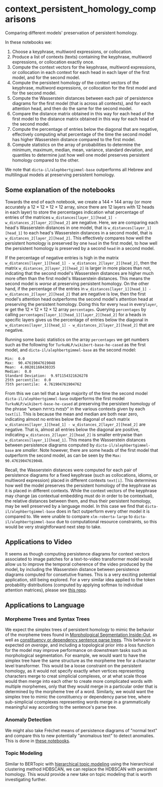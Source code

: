 # context_persistent_homology_comparisons
Comparing different models' preservation of persistent homology. 

In these notebooks we:

1. Choose a keyphrase, multiword expressions, or collocation.
2. Produce a list of contexts (texts) containing the keyphrase, multiword expressions, or collocation exactly once. 
3. Compute the context vectors for the keyphrase, multiword expressions, or collocation in each context for each head in each layer of the first model, and for the second model. 
4. Compute the persistent homology of the context vectors of the keyphrase, multiword expressions, or collocation for the first model and for the second model. 
5. Compute the Wasserstein distances between each pair of persistence diagrams for the first model (that is across all contexts), and for each attention head, and then do the same for the second model. 
6. Compare the distance matrix obtained in this way for each head of the first model to the distance matrix obtained in this way for each head of the second model. 
7. Compute the percentage of entries below the diagonal that are negative, effectively computing what percentage of the time the second model has higher Wasserstein distance compared to the first model. 
8. Compute statistics on the array of probabilities to determine the minimum, maximum, median, mean, variance, standard deviation, and quantiles to determine just how well one model preserves persistent homology compared to the other.

We note that `dicta-il/alephbertgimmel-base` outperforms all Hebrew and multilingual models at preserving persistent homology. 

## Some explanation of the notebooks

Towards the end of each notebook, we create a $144 \times 144$ array (or more accurately a $12 \times 12 \times 12 \times 12$ array, since there are $12$ layers with $12$ heads in each layer) to store the percentages indication what percentage of entries of the matrices `w_distances[layer_1][head_1] - w_distances_2[layer_2][head_2]` are negative. Here, we are comparing each head's Wasserstein distances in one model, that is `w_distances[layer_1][head_1]` to each head's Wasserstein distances in a second model, that is `w_distances_2[layer_2][head_2]`. This effectively compares how well the persistent homology is preserved by one `head` in the first model, to how well the persistent homology is preserved by a second `head` in a second model. 

If the percentage of negative entries is high in the matrix `w_distances[layer_1][head_1] - w_distances_2[layer_2][head_2]`, then the matrix `w_distances_2[layer_2][head_2]` is larger in more places than not, indcating that the second model's Wasserstein distances are higher much more often than the first model's Wasserstein distances. This means the second model is *worse* at preserving persistent homology. On the other hand, if the percentage of the entries in `w_distances[layer_1][head_1] - w_distances_2[layer_2][head_2]` that are negative is low, then the first model's attention head outperforms the second model's attention head at preserving the persistent homology. Doing this for every `head` in every`layer`, w get the $12 \times 12 \times 12 \times 12$ array `percentages`. Querying `percentages` by calling `percentages[layer_1][head_1][layer_2][head_2]` for a heads in specific layers gives us the percentage of entries below the diagonal in `w_distances[layer_1][head_1] - w_distances_2[layer_2][head_2]` that are negative. 

Running some basic statistics on the array `percentages` we get numbers such as the following for `TurkuNLP/wikibert-base-he-cased` as the first model, and `dicta-il/alephbertgimmel-base` as the second model:

```
Min:  0.0
Max:  90.47619047619048
Mean:  4.00201168430335
Median:  0.0
Standard Deviation:  9.971154321626278
25th percentile:  0.0
75th percentile:  4.761904761904762
```

From this we can tell that a large majority of the time the second model `dicta-il/alephbertgimmel-base` outperforms the first model `TurkuNLP/wikibert-base-he-cased` at preserving the persistent homology of the phrase "לצפות בזרחת השמש" in the various contexts given by each `text[i]`. This is because the mean and median are both near zero, indicating almost no entries below the diagonal of each matrix `w_distances[layer_1][head_1] - w_distances_2[layer_2][head_2]` are negative. That is, almost all entries below the diagonal are positive, indicating `w_distances_2[layer_2][head_2]` is smaller entrywise than `w_distances[layer_1][head_1]`. This means the Wasserstein distances between persistence diagrams computed by `dicta-il/alephbertgimmel-base` are *smaller*. Note however, there are some heads of the first model that outperform the second model, as can be seen by the `Max: 90.47619047619048`. 

Recall, the Wasserstein distances were computed for each pair of persistence diagrams for a fixed keyphrase (such as collocations, idioms, or multiword expression) placed in different contexts `text[i]`. This determines how well the model preserves the persistent homology of the keyphrase as it is placed in different contexts. While the context vectors of the keyphrase may change (as contextual embedding must do in order to be contextual), the relative distances between them, and thus their persistent homology, may be well preserved by a language model. In this case we find that `dicta-il/alephbertgimmel-base` does in fact outperform every other model it is compared to. We were unable to compare `xlm-roberta-large` to `dicta-il/alephbertgimmel-base` due to computational resource constraints, so this would be very straightforward next step to take. 

## Applications to Video

It seems as though computing persistence diagrams for context vectors associated to image patches for a text-to-video transformer model would allow us to improve the temporal coherence of the video produced by the model, by including the Wasserstein distance between persistence diagrams computed for consetutive frames. This is a very exciting potential application, still being explored. For a very similar idea applied to the token probability distributions (computed by applying softmax to individual attention matrices), please see [this repo](https://github.com/Amelie-Schreiber/emergent_topology_of_ideas_in_vision). 


## Applications to Language

### Morpheme Trees and Syntax Trees

We expect the simplex trees of persistent homology to mimic the behavior of the morpheme trees found in [Morphological Segmentation Inside-Out](https://arxiv.org/abs/1911.04916v2), as well as [constituency or dependency sentence parse trees](https://en.wikipedia.org/wiki/Parse_tree). This behavior is expected *on average*, and including a topological prior into a loss function for the model may improve performance on downstream tasks such as morphological segmentation. For example, we would want to have the simplex tree have the same structure as the morpheme tree for a character level transformer. This would be a loose constraint on the persistent homology, as it would not specify exactly *when* vertices representing characters merge to creat simplicial complexes, or at what scale those would then merge into each other to create more complicated words with multiple morphemes, only that they would merge in a particular order that is determined by the morpheme tree of a word. Similarly, we would want the simplex tree to mimic the constituency or dependency parse tree, where sub-simplicial ccomplexes representing words merge in a grammatically meaningful way according to the sentence's parse tree. 

### Anomaly Detection

We might also take Fréchet means of persistence diagrams of "normal text" and compare this to new potentially "anomalous text" to detect anomalies. This is done in [these notebooks](https://github.com/Amelie-Schreiber/anomaly_detection_persistent_homology/tree/main). 

### Topic Modeling

Similar to BERTopic with [hierarchical topic modeling](https://maartengr.github.io/BERTopic/getting_started/hierarchicaltopics/hierarchicaltopics.html) using the hierarchical clustering method HDBSCAN, we can replace the HDBSCAN with persistent homology. This would provide a new take on topic modeling that is worth investigating further. 



